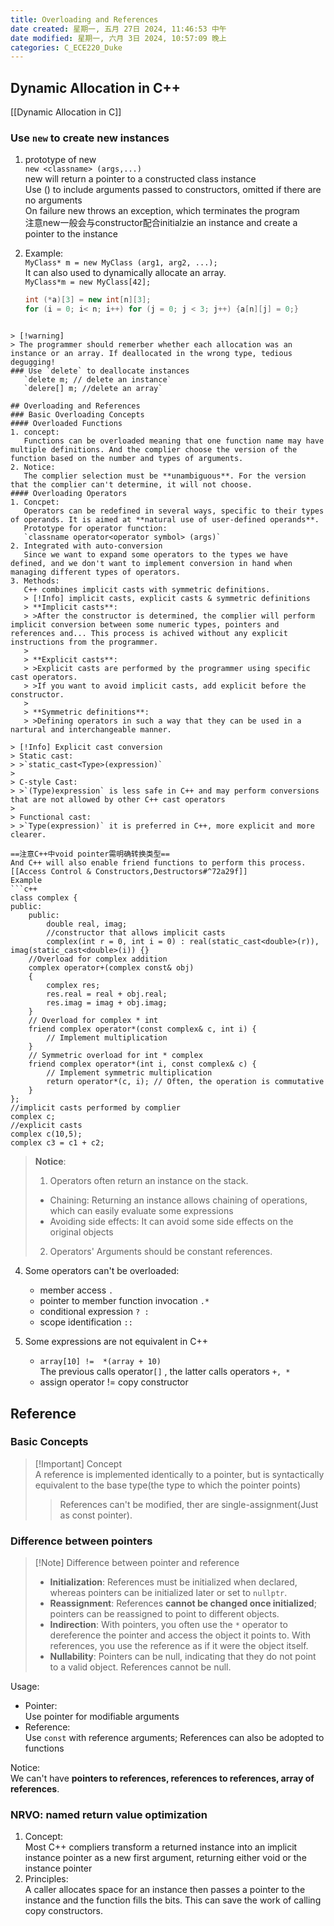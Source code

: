 ```yaml
---
title: Overloading and References
date created: 星期一, 五月 27日 2024, 11:46:53 中午
date modified: 星期一, 六月 3日 2024, 10:57:09 晚上
categories: C_ECE220_Duke
---
```


## Dynamic Allocation in C++

[[Dynamic Allocation in C]]

### Use `new` to create new instances

1. prototype of new  
   `new <classname> (args,...)`  
   new will return a pointer to a constructed class instance  
   Use () to include arguments passed to constructors, omitted if there are no arguments  
   On failure new throws an exception, which terminates the program  
   注意new一般会与constructor配合initialzie an instance and create a pointer to the instance  
2. Example:  
   `MyClass* m = new MyClass (arg1, arg2, ...);`  
   It can also used to dynamically allocate an array.  
   `MyClass*m = new MyClass[42];`

   ```c++
   int (*a)[3] = new int[n][3];
   for (i = 0; i< n; i++) for (j = 0; j < 3; j++) {a[n][j] = 0;}


```
   
> [!warning]
> The programmer should remerber whether each allocation was an instance or an array. If deallocated in the wrong type, tedious degugging!
### Use `delete` to deallocate instances
   `delete m; // delete an instance`
   `delere[] m; //delete an array`

## Overloading and References
### Basic Overloading Concepts
#### Overloaded Functions
1. concept:
   Functions can be overloaded meaning that one function name may have multiple definitions. And the complier choose the version of the function based on the number and types of arguments.
2. Notice:
   The complier selection must be **unambiguous**. For the version that the complier can't determine, it will not choose.
#### Overloading Operators
1. Concpet:
   Operators can be redefined in several ways, specific to their types of operands. It is aimed at **natural use of user-defined operands**.
   Prototype for operator function:
   `classname operator<operator symbol> (args)`  
2. Integrated with auto-conversion
   Since we want to expand some operators to the types we have defined, and we don't want to implement conversion in hand when managing different types of operators.
3. Methods:
   C++ combines implicit casts with symmetric definitions.
   > [!Info] implicit casts, explicit casts & symmetric definitions
   > **Implicit casts**:
   > >After the constructor is determined, the complier will perform implicit conversion between some numeric types, pointers and references and... This process is achived without any explicit instructions from the programmer.
   > 
   > **Explicit casts**:
   > >Explicit casts are performed by the programmer using specific cast operators.
   > >If you want to avoid implicit casts, add explicit before the constructor.
   > 
   > **Symmetric definitions**:
   > >Defining operators in such a way that they can be used in a nartural and interchangeable manner.

> [!Info] Explicit cast conversion
> Static cast:
> >`static_cast<Type>(expression)`
> 
> C-style Cast:
> >`(Type)expression` is less safe in C++ and may perform conversions that are not allowed by other C++ cast operators
> 
> Functional cast:
> >`Type(expression)` it is preferred in C++, more explicit and more clearer.

==注意C++中void pointer需明确转换类型==
And C++ will also enable friend functions to perform this process. [[Access Control & Constructors,Destructors#^72a29f]]
Example
```c++
class complex {
public:
    public:
	    double real, imag;
	    //constructor that allows implicit casts
	    complex(int r = 0, int i = 0) : real(static_cast<double>(r)), imag(static_cast<double>(i)) {}
    //Overload for complex addition
    complex operator+(complex const& obj)
    {
		complex res;
		res.real = real + obj.real;
		res.imag = imag + obj.imag;
	}
    // Overload for complex * int
    friend complex operator*(const complex& c, int i) {
        // Implement multiplication
    }
    // Symmetric overload for int * complex
    friend complex operator*(int i, const complex& c) {
        // Implement symmetric multiplication
        return operator*(c, i); // Often, the operation is commutative
    }
};
//implicit casts performed by complier
complex c;
//explicit casts
complex c(10,5);
complex c3 = c1 + c2;

```

>**Notice**:
>1. Operators often return an instance on the stack.
>- Chaining: Returning an instance allows chaining of operations, which can easily evaluate some expressions
>- Avoiding side effects: It can avoid some side effects on the original objects
>2. Operators' Arguments should be constant references.

4. Some operators can't be overloaded:
   - member access `.`
   - pointer to member function invocation `.*`
   - conditional expression `? :`
   - scope identification `::`

5. Some expressions are not equivalent in C++
   - `array[10] !=  *(array + 10)`  
   The previous calls operator`[]` , the latter calls operators `+, *`
   - assign operator != copy constructor

## Reference

### Basic Concepts

> [!Important] Concept  
> A reference is implemented identically to a pointer, but is syntactically equivalent to the base type(the type to which the pointer points)
>
> > References can't be modified, ther are single-assignment(Just as const pointer).

### Difference between pointers

> [!Note] Difference between pointer and reference
> - **Initialization**: References must be initialized when declared, whereas pointers can be initialized later or set to `nullptr`.
> - **Reassignment**: References **cannot be changed once initialized**; pointers can be reassigned to point to different objects.
> - **Indirection**: With pointers, you often use the `*` operator to dereference the pointer and access the object it points to. With references, you use the reference as if it were the object itself.
> - **Nullability**: Pointers can be null, indicating that they do not point to a valid object. References cannot be null.

Usage:

- Pointer:  
  Use pointer for modifiable arguments
- Reference:  
  Use `const` with reference arguments; References can also be adopted to functions

Notice:  
We can't have **pointers to references, references to references, array of references**.

### NRVO: named return value optimization

1. Concept:  
   Most C++ compliers transform a returned instance into an implicit instance pointer as a new first argument, returning either void or the instance pointer
2. Principles:  
   A caller allocates space for an instance then passes a pointer to the instance and the function fills the bits. This can save the work of calling copy constructors.